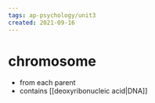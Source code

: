 ```yaml
---
tags: ap-psychology/unit3 
created: 2021-09-16
---
```


# chromosome

-  from each parent
- contains [[deoxyribonucleic acid|DNA]] 

